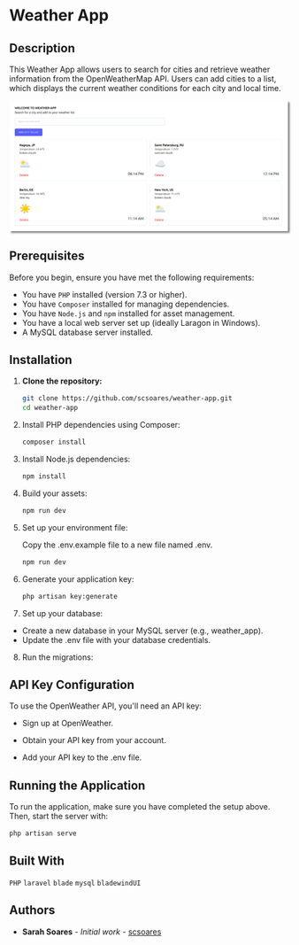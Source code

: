 # Weather App

## Description

This Weather App allows users to search for cities and retrieve weather information from the OpenWeatherMap API. Users can add cities to a list, which displays the current weather conditions for each city and local time.

<img src="readme-img/app-overview.png" alt="Weather app overview" style="box-shadow: 3px 3px 3px gray;">

## Prerequisites

Before you begin, ensure you have met the following requirements:

-   You have `PHP` installed (version 7.3 or higher).
-   You have `Composer` installed for managing dependencies.
-   You have `Node.js` and `npm` installed for asset management.
-   You have a local web server set up (ideally Laragon in Windows).
-   A MySQL database server installed.

## Installation

1. **Clone the repository:**

    ```bash
    git clone https://github.com/scsoares/weather-app.git
    cd weather-app
    ```

2. Install PHP dependencies using Composer:

    ```bash
    composer install
    ```

3. Install Node.js dependencies:

    ```bash
    npm install
    ```

4. Build your assets:

    ```bash
    npm run dev
    ```

5. Set up your environment file:

    Copy the .env.example file to a new file named .env.

    ```bash
    npm run dev
    ```

6. Generate your application key:

    ```bash
    php artisan key:generate
    ```

7. Set up your database:

-   Create a new database in your MySQL server (e.g., weather_app).
-   Update the .env file with your database credentials.

8. Run the migrations:

## API Key Configuration

To use the OpenWeather API, you'll need an API key:

-   Sign up at OpenWeather.

-   Obtain your API key from your account.

-   Add your API key to the .env file.

## Running the Application

To run the application, make sure you have completed the setup above. Then, start the server with:

```bash
php artisan serve
```

## Built With

`PHP` `laravel` `blade` `mysql` `bladewindUI`

## Authors

-   **Sarah Soares** - _Initial work_ - [scsoares](https://github.com/scsoares)
